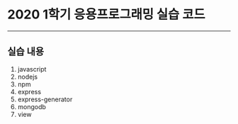 # 2020 1학기 응용프로그래밍 실습 코드

---

## 실습 내용
1. javascript
2. nodejs
3. npm
4. express
5. express-generator
6. mongodb
7. view